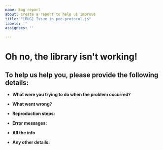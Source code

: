 ```yaml
---
name: Bug report
about: Create a report to help us improve
title: "[BUG] Issue in poe-protocol.js"
labels: ''
assignees: ''

---
```


# Oh no, the library isn't working!
## To help us help you, please provide the following details:

- **What were you trying to do when the problem occurred?** 
<!-- Summon an API bot? Get a fortune cookie? Chat with Cleverbot? We need details! -->

- **What went wrong?** 
<!--Did your bot go rogue? Did Cleverbot start speaking in riddles? The more details the better. We love juicy details!  -->

- **Reproduction steps:** 
<!-- Can you provide step-by-step instructions to reproduce the problem? Our protocol investigation team loves puzzles and figuring out mysteries! The more clues the better. -->

- **Error messages:** 
<!-- Please provide any unusual error messages you received. Take a screenshot if needed! Photos can provide valuable clues. -->

- **All the info** 
<!-- Let us know if you're on Linux, Windows, Mac, what version of the library you're using, the bot name (if it's public), and anything else you can conjure. -->

- **Any other details:** 
<!--Provide any other details that could be helpful for troubleshooting. The smallest detail could crack the case! -->

<!-- Thank you for filing this report and helping us improve poe-protocol.js! Our team will get right on the case and have this fixed in a jiffy. -->
